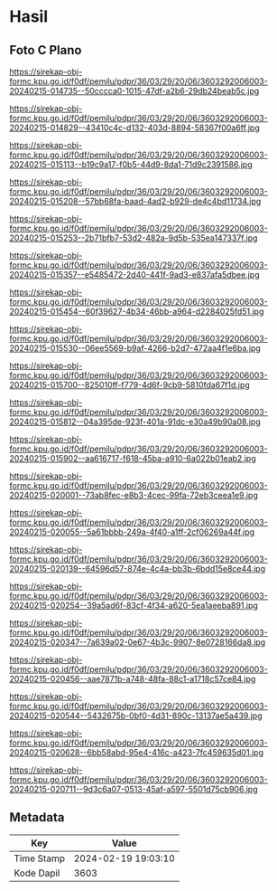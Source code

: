 # Hasil

## Foto C Plano

https://sirekap-obj-formc.kpu.go.id/f0df/pemilu/pdpr/36/03/29/20/06/3603292006003-20240215-014735--50cccca0-1015-47df-a2b6-29db24beab5c.jpg

https://sirekap-obj-formc.kpu.go.id/f0df/pemilu/pdpr/36/03/29/20/06/3603292006003-20240215-014829--43410c4c-d132-403d-8894-58367f00a6ff.jpg

https://sirekap-obj-formc.kpu.go.id/f0df/pemilu/pdpr/36/03/29/20/06/3603292006003-20240215-015113--b19c9a17-f0b5-44d9-8da1-71d9c2391586.jpg

https://sirekap-obj-formc.kpu.go.id/f0df/pemilu/pdpr/36/03/29/20/06/3603292006003-20240215-015208--57bb68fa-baad-4ad2-b929-de4c4bd11734.jpg

https://sirekap-obj-formc.kpu.go.id/f0df/pemilu/pdpr/36/03/29/20/06/3603292006003-20240215-015253--2b71bfb7-53d2-482a-9d5b-535ea147337f.jpg

https://sirekap-obj-formc.kpu.go.id/f0df/pemilu/pdpr/36/03/29/20/06/3603292006003-20240215-015357--e5485472-2d40-441f-9ad3-e837afa5dbee.jpg

https://sirekap-obj-formc.kpu.go.id/f0df/pemilu/pdpr/36/03/29/20/06/3603292006003-20240215-015454--60f39627-4b34-46bb-a964-d2284025fd51.jpg

https://sirekap-obj-formc.kpu.go.id/f0df/pemilu/pdpr/36/03/29/20/06/3603292006003-20240215-015530--06ee5569-b9af-4266-b2d7-472aa4f1e6ba.jpg

https://sirekap-obj-formc.kpu.go.id/f0df/pemilu/pdpr/36/03/29/20/06/3603292006003-20240215-015700--825010ff-f779-4d6f-9cb9-5810fda67f1d.jpg

https://sirekap-obj-formc.kpu.go.id/f0df/pemilu/pdpr/36/03/29/20/06/3603292006003-20240215-015812--04a395de-923f-401a-91dc-e30a49b90a08.jpg

https://sirekap-obj-formc.kpu.go.id/f0df/pemilu/pdpr/36/03/29/20/06/3603292006003-20240215-015902--aa616717-f618-45ba-a910-6a022b01eab2.jpg

https://sirekap-obj-formc.kpu.go.id/f0df/pemilu/pdpr/36/03/29/20/06/3603292006003-20240215-020001--73ab8fec-e8b3-4cec-99fa-72eb3ceea1e9.jpg

https://sirekap-obj-formc.kpu.go.id/f0df/pemilu/pdpr/36/03/29/20/06/3603292006003-20240215-020055--5a61bbbb-249a-4f40-a1ff-2cf06269a44f.jpg

https://sirekap-obj-formc.kpu.go.id/f0df/pemilu/pdpr/36/03/29/20/06/3603292006003-20240215-020139--64596d57-874e-4c4a-bb3b-6bdd15e8ce44.jpg

https://sirekap-obj-formc.kpu.go.id/f0df/pemilu/pdpr/36/03/29/20/06/3603292006003-20240215-020254--39a5ad6f-83cf-4f34-a620-5ea1aeeba891.jpg

https://sirekap-obj-formc.kpu.go.id/f0df/pemilu/pdpr/36/03/29/20/06/3603292006003-20240215-020347--7a639a02-0e67-4b3c-9907-8e0728166da8.jpg

https://sirekap-obj-formc.kpu.go.id/f0df/pemilu/pdpr/36/03/29/20/06/3603292006003-20240215-020456--aae7871b-a748-48fa-88c1-a1718c57ce84.jpg

https://sirekap-obj-formc.kpu.go.id/f0df/pemilu/pdpr/36/03/29/20/06/3603292006003-20240215-020544--5432675b-0bf0-4d31-890c-13137ae5a439.jpg

https://sirekap-obj-formc.kpu.go.id/f0df/pemilu/pdpr/36/03/29/20/06/3603292006003-20240215-020628--6bb58abd-95e4-416c-a423-7fc459635d01.jpg

https://sirekap-obj-formc.kpu.go.id/f0df/pemilu/pdpr/36/03/29/20/06/3603292006003-20240215-020711--9d3c6a07-0513-45af-a597-5501d75cb906.jpg


## Metadata

| Key        | Value               |
| ---------- | ------------------- |
| Time Stamp | 2024-02-19 19:03:10 |
| Kode Dapil | 3603                |



